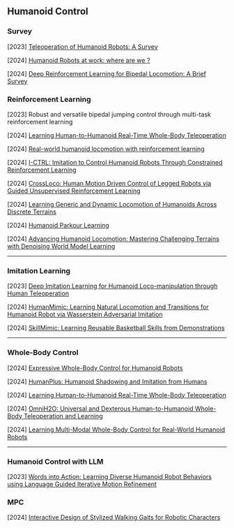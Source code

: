 ## Humanoid Control

### Survey

[2023] [Teleoperation of Humanoid Robots: A Survey](https://arxiv.org/abs/2301.04317)

[2024] [Humanoid Robots at work: where are we ?](https://arxiv.org/abs/2404.04249)

[2024] [Deep Reinforcement Learning for Bipedal Locomotion: A Brief Survey](https://arxiv.org/abs/2404.17070)



### Reinforcement Learning

[2023] Robust and versatile bipedal jumping control through multi-task reinforcement learning

[2024] [Learning Human-to-Humanoid Real-Time Whole-Body Teleoperation](https://arxiv.org/abs/2403.04436)

[2024] [Real-world humanoid locomotion with reinforcement learning](https://arxiv.org/abs/2303.03381v2)

[2024] [I-CTRL: Imitation to Control Humanoid Robots Through Constrained Reinforcement Learning](https://arxiv.org/abs/2405.08726)

[2024] [CrossLoco: Human Motion Driven Control of Legged Robots via Guided Unsupervised Reinforcement Learning](https://arxiv.org/abs/2309.17046)

[2024] [Learning Generic and Dynamic Locomotion of Humanoids Across Discrete Terrains](https://arxiv.org/abs/2405.17227)

[2024] [Humanoid Parkour Learning](https://arxiv.org/abs/2406.10759)

[2024] [Advancing Humanoid Locomotion: Mastering Challenging Terrains with Denoising World Model Learning](https://arxiv.org/abs/2408.14472)

---

### Imitation Learning

[2023] [Deep Imitation Learning for Humanoid Loco-manipulation through Human Teleoperation](https://arxiv.org/abs/2309.01952)

[2024] [HumanMimic: Learning Natural Locomotion and Transitions for Humanoid Robot via Wasserstein Adversarial Imitation](https://arxiv.org/abs/2309.14225)

[2024] [SkillMimic: Learning Reusable Basketball Skills from Demonstrations](https://arxiv.org/abs/2408.15270v1)

---

### Whole-Body Control

[2024] [Expressive Whole-Body Control for Humanoid Robots](https://arxiv.org/abs/2402.16796)

[2024] [HumanPlus: Humanoid Shadowing and Imitation from Humans](https://humanoid-ai.github.io/)

[2024] [Learning Human-to-Humanoid Real-Time Whole-Body Teleoperation](https://arxiv.org/abs/2403.04436)

[2024] [OmniH2O: Universal and Dexterous Human-to-Humanoid Whole-Body Teleoperation and Learning](https://arxiv.org/abs/2406.08858)

[2024] [Learning Multi-Modal Whole-Body Control for Real-World Humanoid Robots](https://masked-humanoid.github.io/mhc/)

---

### Humanoid Control with LLM

[2023] [Words into Action: Learning Diverse Humanoid Robot Behaviors using Language Guided Iterative Motion Refinement](https://arxiv.org/abs/2310.06226)



### MPC

[2024] [Interactive Design of Stylized Walking Gaits for Robotic Characters](https://la.disneyresearch.com/wp-content/uploads/Interactive_Design_of_Stylized_Walking_Gaits_for_Robotic_Characters-5.pdf)
